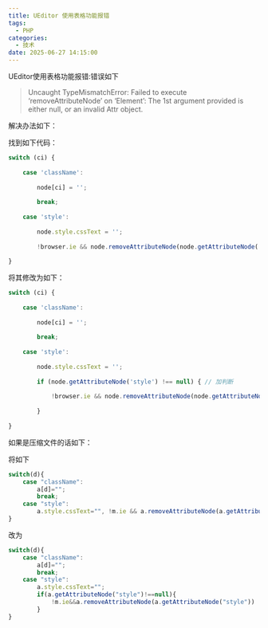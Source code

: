 ```yaml
---
title: UEditor 使用表格功能报错
tags:
  - PHP
categories:
  - 技术
date: 2025-06-27 14:15:00
---
```


UEditor使用表格功能报错:错误如下

> Uncaught TypeMismatchError: Failed to execute ‘removeAttributeNode’ on ‘Element’: The 1st argument provided is either null, or an invalid Attr object.

解决办法如下：

找到如下代码：

```js
switch (ci) {
  
    case 'className':
  
        node[ci] = '';
  
        break;
  
    case 'style':
  
        node.style.cssText = '';
  
        !browser.ie && node.removeAttributeNode(node.getAttributeNode('style'))
  
}
```

将其修改为如下：

```js
switch (ci) {
  
    case 'className':
  
        node[ci] = '';
  
        break;
  
    case 'style':
  
        node.style.cssText = '';
          
        if (node.getAttributeNode('style') !== null) { // 加判断
  
            !browser.ie && node.removeAttributeNode(node.getAttributeNode('style'))
  
        }
  
}
```

如果是压缩文件的话如下：

将如下

```js
switch(d){
    case "className":
        a[d]="";
        break;
    case "style":
        a.style.cssText="", !m.ie && a.removeAttributeNode(a.getAttributeNode("style"))
}
```

改为

```js
switch(d){
    case "className":
        a[d]="";
        break;
    case "style":
        a.style.cssText="";
        if(a.getAttributeNode("style")!==null){
            !m.ie&&a.removeAttributeNode(a.getAttributeNode("style"))
        }
}
```


